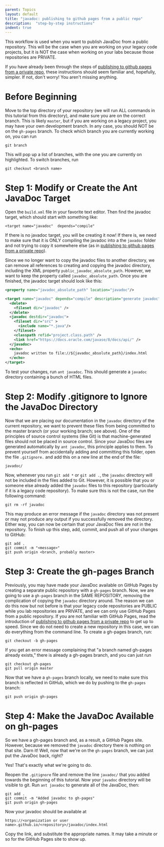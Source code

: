 ```yaml
---
parent: Topics
layout: default
title: "javadoc: publishing to github pages from a public repo"
description:  "step-by-step instructions"
indent: true
---
```


This workflow is used when you want to publish JavaDoc from a public repository. This will be the case when you are working on your legacy code projects, but it is NOT the case when working on your labs because those repositories are PRIVATE.

If you have already been through the steps of [publishing to github pages from a private repo](https://ucsb-cs56-pconrad.github.io/topics/javadoc_publishing_to_github_pages_from_private_repo/), these instructions should seem familiar and, hopefully, simpler. If not, don't worry! You aren't missing anything.

# Before Beginning

Move to the top directory of your repository (we will run ALL commands in this tutorial from this directory), and make sure you are on the correct branch. This is likely `master`, but if you are working on a legacy project, you may have your own development branch. In any case, you should NOT be on the `gh-pages` branch. To check which branch you are currently working on, you can run

```
git branch
```

This will pop up a list of branches, with the one you are currently on highlighted. To switch branches, run

```
git checkout <branch name>
```

# Step 1: Modify or Create the Ant JavaDoc Target

Open the `build.xml` file in your favorite text editor. Then find the javadoc target, which should start with something like:

```
<target name="javadoc"  depends="compile"
```

If there is no javadoc target, you will be creating it now! If there is, we need to make sure that it is ONLY compiling the javadoc into a the `javadoc` folder and not trying to copy it somewhere else (as in [publishing to github pages from a private repo](https://ucsb-cs56-pconrad.github.io/topics/javadoc_publishing_to_github_pages_from_private_repo/)).

Since we no longer want to copy the javadoc files to another directory, we can remove all references to creating and copying the javadoc directory, including the XML property `public_javadoc_absolute_path`. However, we want to keep the property called `javadoc_absolute_path`. Once you are finished, the javadoc target should look like this:

```xml
<property name="javadoc_absolute_path" location="javadoc"/>

<target name="javadoc" depends="compile" description="generate javadoc">
  <delete>
    <fileset dir="javadoc" />
  </delete>
  <javadoc destdir="javadoc">
    <fileset dir="src" >
      <include name="*.java"/>
    </fileset>
    <classpath refid="project.class.path" />
    <link href="https://docs.oracle.com/javase/8/docs/api/" />          
  </javadoc>
  <echo>
    javadoc written to file://${javadoc_absolute_path}/index.html
  </echo> 
</target>
```

To test your changes, run `ant javadoc`. This should generate a `javadoc` directory containing a bunch of HTML files.

# Step 2: Modify .gitignore to Ignore the JavaDoc Directory

Now that we are placing our documentation in the `javadoc` directory of the current repository, we want to prevent these files from being committed to the master branch (or your working branch; see above). One of the principles of source control systems (like Git) is that machine-generated files should not be placed in source control. Since your JavaDoc files are generated automatically by `ant javadoc`, this principle applies to them. To prevent yourself from accidentally adding and committing this folder, open the file `.gitignore.` and add this on a new line at the end of the file:

```
javadoc/
```

Now, whenever you run `git add *` or `git add .`, the `javadoc` directory will not be included in the files added to Git. However, it is possible that you or someone else already added the `javadoc` files to this repository (particularly if it is a legacy code repository). To make sure this is not the case, run the following command:

```
git rm -rf javadoc
```

This may produce an error message if the `javadoc` directory was not present or may not produce any output if you successfully removed the directory. Either way, you can now be certain that your JavaDoc files are not in the repository. To finish up this step, add, commit, and push all of your changes to GitHub:

```
git add .
git commit -m "<message>"
git push origin <branch, probably master>
```

# Step 3: Create the gh-pages Branch

Previously, you may have made your JavaDoc available on GitHub Pages by creating a separate public repository with a `gh-pages` branch. Now, we are going to use a `gh-pages` branch in the SAME REPOSITORY, removing the complication of copying the `javadoc` directory around. The reason we can do this now but not before is that your legacy code repositories are PUBLIC while you lab repositories are PRIVATE, and we can only use GitHub Pages from a public repository. If you are not familiar with GitHub Pages, read the introduction of [publishing to github pages from a private repo](https://ucsb-cs56-pconrad.github.io/topics/javadoc_publishing_to_github_pages_from_private_repo/) to get up to speed. Since we do not need to create a new repository in this case, we can do everything from the command line. To create a gh-pages branch, run:

```
git checkout -b gh-pages
```

If you get an error message complaining that "a branch named gh-pages already exists," there is already a gh-pages branch, and you can just run

```
git checkout gh-pages
git pull origin master
```

Now that we have a `gh-pages` branch locally, we need to make sure this branch is reflected in GitHub, which we do by pushing to the `gh-pages` branch:

```
git push origin gh-pages
```

# Step 4: Make the JavaDoc Available on gh-pages

So we have a gh-pages branch and, as a result, a GitHub Pages site. However, because we removed the `javadoc` directory there is nothing on that site. Darn it! Well, now that we're on the `gh-pages` branch, we can just put the JavaDoc back, right?

Yes! That's exactly what we're going to do.

Reopen the `.gitignore` file and remove the line `javadoc/` that you added towards the beginning of this tutorial. Now your `javadoc` directory will be visible to git. Run `ant javadoc` to generate all of the JavaDoc, then:

```
git add .
git commit -m "Added javadoc to gh-pages"
git push origin gh-pages
```

Now your javadoc should be available at

```
https://<organization or user name>.github.io/<repository>/javadoc/index.html
```

Copy the link, and substitute the appropriate names. It may take a minute or so for the GitHub Pages site to show up.

